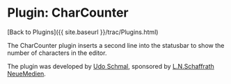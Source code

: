 # Plugin: CharCounter

[Back to Plugins]({{ site.baseurl }}/trac/Plugins.html)

The CharCounter plugin inserts a second line into the statusbar to show the number of characters in the editor.

The plugin was developed by [Udo Schmal](http://www.schaffrath-neuemedien.de), sponsored by [L.N.Schaffrath NeueMedien](http://www.schaffrath-neuemedien.de).
